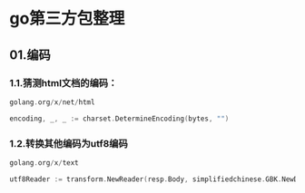 # go第三方包整理

## 01.编码
### 1.1.猜测html文档的编码：
```go
golang.org/x/net/html
```
```go
encoding, _, _ := charset.DetermineEncoding(bytes, "")
```

### 1.2.转换其他编码为utf8编码
```go
golang.org/x/text
```
```go
utf8Reader := transform.NewReader(resp.Body, simplifiedchinese.GBK.NewDecoder())
```